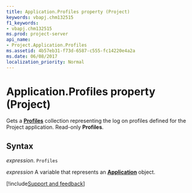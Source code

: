 ```yaml
---
title: Application.Profiles property (Project)
keywords: vbapj.chm132515
f1_keywords:
- vbapj.chm132515
ms.prod: project-server
api_name:
- Project.Application.Profiles
ms.assetid: 4b57eb31-f73d-6587-c555-fc14220e4a2a
ms.date: 06/08/2017
localization_priority: Normal
---
```



# Application.Profiles property (Project)

Gets a  **[Profiles](Project.Profile.md)** collection representing the log on profiles defined for the Project application. Read-only **Profiles**.


## Syntax

_expression_. `Profiles`

_expression_ A variable that represents an **[Application](Project.Application.md)** object.

[!include[Support and feedback](~/includes/feedback-boilerplate.md)]